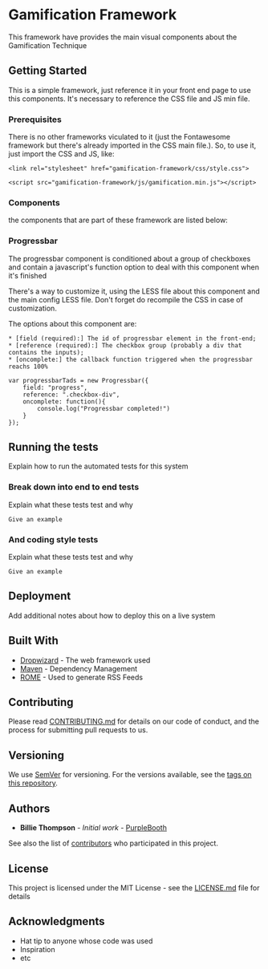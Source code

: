 # Gamification Framework

This framework have provides the main visual components about the Gamification Technique

## Getting Started

This is a simple framework, just reference it in your front end page to use this components. It's necessary to reference the CSS file and JS min file.

### Prerequisites

There is no other frameworks viculated to it (just the Fontawesome framework but there's already imported in the CSS main file.). So, to use it, just import the CSS and JS, like:

```
<link rel="stylesheet" href="gamification-framework/css/style.css">

<script src="gamification-framework/js/gamification.min.js"></script>

```

### Components

the components that are part of these framework are listed below:

### Progressbar

The progressbar component is conditioned about a group of checkboxes and contain a javascript's function option to deal with this component when it's finished

There's a way to customize it, using the LESS file about this component and the main config LESS file. Don't forget do recompile the CSS in case of customization.

The options about this component are:

	* [field (required):] The id of progressbar element in the front-end;
	* [reference (required):] The checkbox group (probably a div that contains the inputs);
	* [oncomplete:] the callback function triggered when the progressbar reachs 100%

```
var progressbarTads = new Progressbar({
	field: "progress",
	reference: ".checkbox-div",
	oncomplete: function(){
		console.log("Progressbar completed!")
	}
});
```

## Running the tests

Explain how to run the automated tests for this system

### Break down into end to end tests

Explain what these tests test and why

```
Give an example
```

### And coding style tests

Explain what these tests test and why

```
Give an example
```

## Deployment

Add additional notes about how to deploy this on a live system

## Built With

* [Dropwizard](http://www.dropwizard.io/1.0.2/docs/) - The web framework used
* [Maven](https://maven.apache.org/) - Dependency Management
* [ROME](https://rometools.github.io/rome/) - Used to generate RSS Feeds

## Contributing

Please read [CONTRIBUTING.md](https://gist.github.com/PurpleBooth/b24679402957c63ec426) for details on our code of conduct, and the process for submitting pull requests to us.

## Versioning

We use [SemVer](http://semver.org/) for versioning. For the versions available, see the [tags on this repository](https://github.com/your/project/tags). 

## Authors

* **Billie Thompson** - *Initial work* - [PurpleBooth](https://github.com/PurpleBooth)

See also the list of [contributors](https://github.com/your/project/contributors) who participated in this project.

## License

This project is licensed under the MIT License - see the [LICENSE.md](LICENSE.md) file for details

## Acknowledgments

* Hat tip to anyone whose code was used
* Inspiration
* etc

